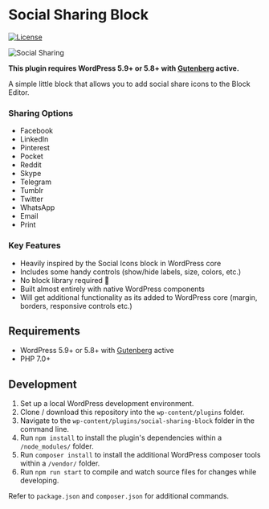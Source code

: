 # Social Sharing Block

[![License](https://img.shields.io/badge/license-GPL--2.0%2B-blue.svg)](https://github.com/ndiego/social-share-block/blob/master/LICENSE.txt)

![Social Sharing](https://github.com/ndiego/social-sharing-block/blob/main/.wordpress-org/banner-1544x500.png)

**This plugin requires WordPress 5.9+ or 5.8+ with [Gutenberg](https://wordpress.org/plugins/gutenberg/) active.**

A simple little block that allows you to add social share icons to the Block Editor.

### Sharing Options

- Facebook
- LinkedIn
- Pinterest
- Pocket
- Reddit
- Skype
- Telegram
- Tumblr
- Twitter
- WhatsApp
- Email
- Print

### Key Features

- Heavily inspired by the Social Icons block in WordPress core
- Includes some handy controls (show/hide labels, size, colors, etc.)
- No block library required 🎉
- Built almost entirely with native WordPress components
- Will get additional functionality as its added to WordPress core (margin, borders, responsive controls etc.)

## Requirements

- WordPress 5.9+ or 5.8+ with [Gutenberg](https://wordpress.org/plugins/gutenberg/) active
- PHP 7.0+

## Development

1. Set up a local WordPress development environment.
2. Clone / download this repository into the `wp-content/plugins` folder.
3. Navigate to the `wp-content/plugins/social-sharing-block` folder in the command line.
4. Run `npm install` to install the plugin's dependencies within a `/node_modules/` folder.
5. Run `composer install` to install the additional WordPress composer tools within a `/vendor/` folder.
6. Run `npm run start` to compile and watch source files for changes while developing.

Refer to `package.json` and `composer.json` for additional commands.
